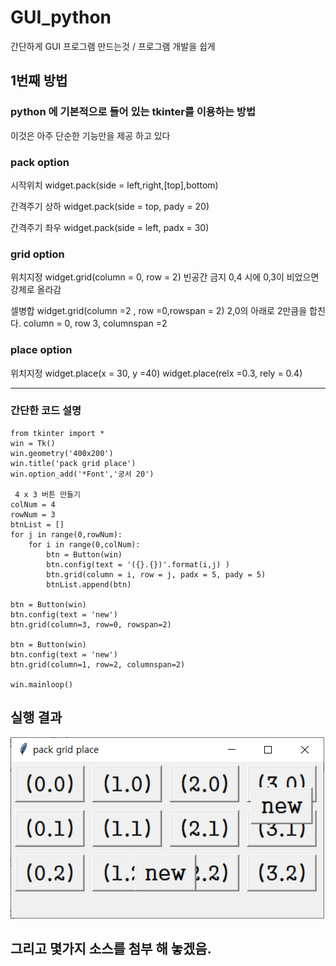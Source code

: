 # GUI_python
간단하게 GUI 프로그램 만드는것 / 프로그램 개발을 쉽게 

## 1번째 방법
### python 에 기본적으로 들어 있는 tkinter를 이용하는 방법

이것은 아주 단순한 기능만을 제공 하고 있다 

### pack option
 시작위치 widget.pack(side = left,right,[top],bottom)
 
 간격주기 상하 widget.pack(side = top, pady = 20)
 
 간격주기 좌우 widget.pack(side = left, padx = 30)

### grid option
 위치지정 widget.grid(column = 0, row = 2) 빈공간 금지  0,4 시에 0,3이 비었으면 강제로 올라감
 
 셀병합 widget.grid(column =2 , row =0,rowspan = 2) 2,0의 아래로 2만큼을 합친다. column = 0, row 3, columnspan =2
 

### place option
 위치지정 widget.place(x = 30, y =40) widget.place(relx =0.3, rely = 0.4)
 
 ***
 ### 간단한 코드 설명
```
from tkinter import *
win = Tk()
win.geometry('400x200')
win.title('pack grid place')
win.option_add('*Font','궁서 20')

 4 x 3 버튼 만들기
colNum = 4
rowNum = 3
btnList = []
for j in range(0,rowNum):
    for i in range(0,colNum):
        btn = Button(win)
        btn.config(text = '({}.{})'.format(i,j) )
        btn.grid(column = i, row = j, padx = 5, pady = 5)
        btnList.append(btn)

btn = Button(win)
btn.config(text = 'new')
btn.grid(column=3, row=0, rowspan=2)

btn = Button(win)
btn.config(text = 'new')
btn.grid(column=1, row=2, columnspan=2)

win.mainloop()
```
## 실행 결과
<img src="./grid_tk.PNG" title="그리드 연습" alt="RubberDuck"></img><br/>

## 그리고 몇가지 소스를 첨부 해 놓겠음.
